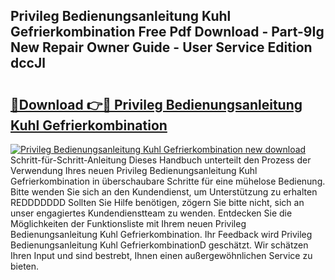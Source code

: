 ## Privileg Bedienungsanleitung Kuhl Gefrierkombination Free Pdf Download - Part-9Ig New Repair Owner Guide - User Service Edition dccJl

# <h2><a href="http://df36gd8.blite.top/?on=Privileg+Bedienungsanleitung+Kuhl+Gefrierkombination">🔗Download 👉🔴 Privileg Bedienungsanleitung Kuhl Gefrierkombination</a></h2>

[![Privileg Bedienungsanleitung Kuhl Gefrierkombination new download](https://i.imgur.com/lujVjoI.png)](http://df36gd8.blite.top/?on=Privileg+Bedienungsanleitung+Kuhl+Gefrierkombination)
Schritt-für-Schritt-Anleitung Dieses Handbuch unterteilt den Prozess der Verwendung Ihres neuen Privileg Bedienungsanleitung Kuhl Gefrierkombination in überschaubare Schritte für eine mühelose Bedienung. Bitte wenden Sie sich an den Kundendienst, um Unterstützung zu erhalten REDDDDDDD Sollten Sie Hilfe benötigen, zögern Sie bitte nicht, sich an unser engagiertes Kundendienstteam zu wenden. Entdecken Sie die Möglichkeiten der Funktionsliste mit Ihrem neuen Privileg Bedienungsanleitung Kuhl Gefrierkombination. Ihr Feedback wird Privileg Bedienungsanleitung Kuhl GefrierkombinationD geschätzt. Wir schätzen Ihren Input und sind bestrebt, Ihnen einen außergewöhnlichen Service zu bieten.
